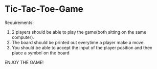# Tic-Tac-Toe-Game

Requirements:

 1. 2 players should be able to play the game(both sitting on the same computer).
 2. The board should be printed out everytime a player make a move.
 3. You should be able to accept the input of the player position and then place a symbol on the board

ENJOY THE GAME!
